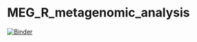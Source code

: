 # MEG_R_metagenomic_analysis

[![Binder](https://mybinder.org/badge_logo.svg)](https://gesis.mybinder.org/binder/v2/gh/TheNoyesLab/NoyesLab_R_analysis_Jupyter_notebook/a2d9f1627eec6ccd3c20091ca4dd4bacf96fc8d5)
